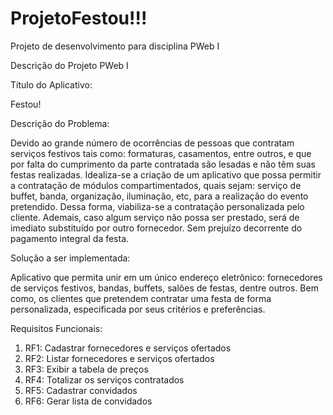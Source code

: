 # ProjetoFestou!!!
Projeto de desenvolvimento para disciplina PWeb I

Descrição do Projeto PWeb I

Título do Aplicativo:

Festou!

Descrição do Problema:

Devido ao grande número de ocorrências de pessoas que contratam serviços festivos tais como: formaturas, casamentos, entre outros, e que por falta do cumprimento da parte contratada são lesadas e não têm suas festas realizadas. Idealiza-se a criação de um aplicativo que possa permitir a contratação de módulos compartimentados, quais sejam: serviço de buffet, banda, organização, iluminação, etc, para a realização do evento pretendido. Dessa forma, viabiliza-se a contratação personalizada pelo cliente. Ademais, caso algum serviço não possa ser prestado, será de imediato substituído por outro fornecedor. Sem prejuízo decorrente do pagamento integral da festa.

Solução a ser implementada:

Aplicativo que permita unir em um único endereço eletrônico: fornecedores de serviços festivos, bandas, buffets, salões de festas, dentre outros. Bem como, os clientes que pretendem contratar uma festa de forma personalizada, especificada por seus critérios e preferências. 

Requisitos Funcionais:

1.	RF1: Cadastrar fornecedores e serviços ofertados
2.	RF2: Listar fornecedores e serviços ofertados
3.	RF3: Exibir a tabela de preços
4.	RF4: Totalizar os serviços contratados
5.	RF5: Cadastrar convidados
6.	RF6: Gerar lista de convidados
